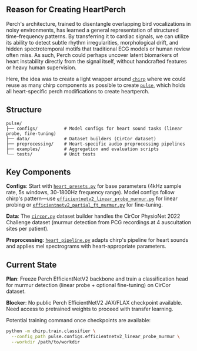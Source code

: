 ## Reason for Creating HeartPerch

Perch's architecture, trained to disentangle overlapping bird vocalizations in noisy environments, has learned a general representation of structured time-frequency patterns. By transferring it to cardiac signals, we can utilize its ability to detect subtle rhythm irregularities, morphological drift, and hidden spectrotemporal motifs that traditional ECG models or human review often miss. As such, Perch could perhaps uncover latent biomarkers of heart instability directly from the signal itself, without handcrafted features or heavy human supervision.

Here, the idea was to create a light wrapper around [`chirp`](../chirp) where we could reuse as many chirp components as possible to create [`pulse`](.), which holds all heart-specific perch modifications to create heartperch.

## Structure

```
pulse/
├── configs/          # Model configs for heart sound tasks (linear probe, fine-tuning)
├── data/             # Dataset builders (CirCor dataset)
├── preprocessing/    # Heart-specific audio preprocessing pipelines
├── examples/         # Aggregation and evaluation scripts
└── tests/            # Unit tests
```

## Key Components

**Configs**: Start with [`heart_presets.py`](configs/heart_presets.py) for base parameters (4kHz sample rate, 5s windows, 30-1800Hz frequency range). Model configs follow chirp's pattern—use [`efficientnetv2_linear_probe_murmur.py`](configs/efficientnetv2_linear_probe_murmur.py) for linear probing or [`efficientnetv2_partial_ft_murmur.py`](configs/efficientnetv2_partial_ft_murmur.py) for fine-tuning.

**Data**: The [`circor.py`](data/circor.py) dataset builder handles the CirCor PhysioNet 2022 Challenge dataset (murmur detection from PCG recordings at 4 auscultation sites per patient).

**Preprocessing**: [`heart_pipeline.py`](preprocessing/heart_pipeline.py) adapts chirp's pipeline for heart sounds and applies mel spectrograms with heart-appropriate parameters.

## Current State

**Plan**: Freeze Perch EfficientNetV2 backbone and train a classification head for murmur detection (linear probe + optional fine-tuning) on CirCor dataset.

**Blocker**: No public Perch EfficientNetV2 JAX/FLAX checkpoint available. Need access to pretrained weights to proceed with transfer learning.

Potential training command once checkpoints are available:

```bash
python -m chirp.train.classifier \
  --config_path pulse.configs.efficientnetv2_linear_probe_murmur \
  --workdir /path/to/workdir
```
